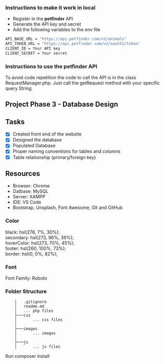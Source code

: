 ### Instructions to make it work in local

-   Register in the **petfinder** API
-   Generate the API key and secret
-   Add the following variables to the env file

```sh
API_BASE_URL = "https://api.petfinder.com/v2/animals"
API_TOKEN_URL = "https://api.petfinder.com/v2/oauth2/token"
CLIENT_ID = Your API key
CLIENT_SECRET = Your secret
```

### Instructions to use the petfinder API

To avoid code repetition the code to call the API is in the class RequestManager.php. Just call the getRequest method with your specific query String.


## **Project Phase 3 - Database Design**

## Tasks
* [x] Created front end of the website
* [x] Designed the database
* [x] Populated Database
* [x] Proper naming conventions for tables and columns
* [x] Table relationship (primary/foreign key)

## Resources
* Browser: Chrome
* Datbase: MySQL
* Server: XAMPP
* IDE: VS Code
* Bootstrap, Unsplash, Font Awesome, Git and GitHub


### Color
black: hsl(276, 7%, 30%);  
secondary:	hsl(273, 96%, 36%);  
hoverColor: hsl(273, 70%, 45%);  
footer: hsl(260, 100%, 73%);  
border: hsl(0, 0%, 82%);  

### Font

Font Family: Roboto

### Folder Structure

```
    │   .gitignore
    │   readme.md
    │   ... php files
    ├───css
    │       ... css files
    │
    ├───images
    │       ... images
    │
    ├───js
    │       ... js files
```

Run composer install
